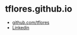 # tflores.github.io

* [github.com/tflores](https://github.com/tflores)
* [Linkedin](https://www.linkedin.com/in/tiagoflores/)
